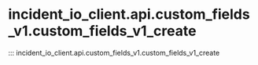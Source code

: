 # incident_io_client.api.custom_fields_v1.custom_fields_v1_create

::: incident_io_client.api.custom_fields_v1.custom_fields_v1_create